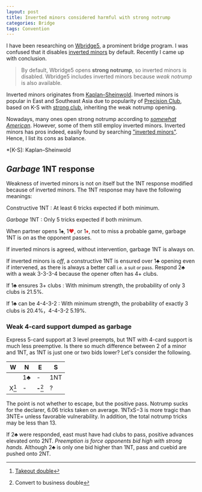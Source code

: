 ```yaml
---
layout: post
title: Inverted minors considered harmful with strong notrump
categories: Bridge
tags: Convention
---
```

<style scoped>.redsuit { color: #d33 }</style>
I have been researching on [Wbridge5][wbr5], a prominent bridge program.  I was
confused that it disables [inverted minors][invm] by default.  Recently I came
up with conclusion.

> By default, Wbridge5 opens **strong notrump**, so inverted minors is
> disabled.  Wbridge5 includes inverted minors because *weak notrump* is also
> available.

Inverted minors originates from [Kaplan–Sheinwold][ks].  Inverted minors is
popular in East and Southeast Asia due to popularity of [Precision Club][prec],
based on K-S with [strong club][club], inheriting the weak notrump opening.

Nowadays, many ones open strong notrump according to [*somewhat American*][am].
However, some of them still employ inverted minors.  Inverted minors has pros
indeed, easily found by searching ["inverted minors"][duck].  Hence, I list
its cons as balance.

*[K-S]: Kaplan–Sheinwold

[am]:   https://en.wikipedia.org/wiki/Standard_American
[club]: https://en.wikipedia.org/wiki/Strong_club_system
[duck]: https://duckduckgo.com/?q=inverted+minors
[invm]: http://www.bridgeguys.com/Conventions/inverted_minors.html
[ks]:   https://en.wikipedia.org/wiki/Kaplan%E2%80%93Sheinwold
[prec]: https://en.wikipedia.org/wiki/Precision_Club
[wbr5]: http://wbridge5.com/

*Garbage* 1NT response
----------------------
Weakness of inverted minors is not on itself but the 1NT response modified
because of inverted minors.  The 1NT response may have the following meanings:

Constructive 1NT
: At least 6 tricks expected if both minimum.

*Garbage* 1NT
: Only 5 tricks expected if both minimum.

When partner opens 1♠, 1<span class="redsuit">♥</span>, or
1<span class="redsuit">♦</span>, not to miss a probable game, garbage 1NT is
*on* as the opponent passes.

If inverted minors is agreed, without intervention, garbage 1NT is always on.

If inverted minors is *off*, a constructive 1NT is ensured over 1♣ opening even
if intervened, as there is always a better call <small>i.e. a suit or
pass</small>.  Respond 2♣ with a weak 3-3-3-4 because the opener often has 4+
clubs.

If 1♣ ensures 3+ clubs
: With minimum strength, the probability of only 3 clubs is 21.5%.

If 1♣ can be 4-4-3-2
: With minimum strength, the probability of exactly 3 clubs is 20.4%，4-4-3-2 5.19%.

### Weak 4-card support dumped as garbage ###
Express 5-card support at 3 level preempts, but 1NT with 4-card support is much
less preemptive.  Is there so much difference between 2 of a minor and 1NT, as
1NT is just one or two bids lower?  Let's consider the following.

|   W   |  N  |     E     |  S  |
|-------|-----|-----------|-----|
|       | 1♣  |     -     | 1NT |
| X[^1] |  -  | **-**[^2] |  ?  |

[^1]: [Takeout double](https://en.wikipedia.org/wiki/Takeout_double)
[^2]: Convert to business double

The point is not whether to escape, but the positive pass.  Notrump sucks for
the declarer, 6.06 tricks taken on average.  1NTxS−3 is more tragic than 3NTE=
unless favorable vulnerability.  In addition, the total notrump tricks may be
less than 13.

If 2♣ were responded, east must have had clubs to pass, positive advances
elevated onto 2NT.  *Preemption is force opponents bid high with strong hands.*
Although 2♣ is only one bid higher than 1NT, pass and cuebid are pushed onto
2NT.
